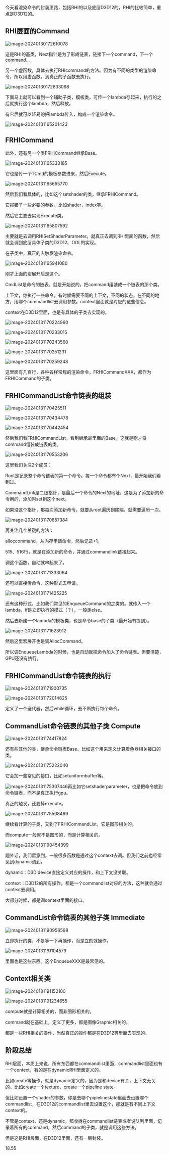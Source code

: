 今天看渲染命令的封装思路，包括RHI的以及底层D3D12的，RHI的比较简单，重点是D3D12的。

## RHI层面的Command

![image-20240130172610078](Images/UE5渲染源码05-渲染命令的封装/image-20240130172610078.png)

这是RHI的基类，Next指针是为了形成链表，链接下一个command，下一个command...

另一个虚函数，具体去执行RHIcommand的方法。因为有不同的类型的渲染命令，所以用虚函数。到真正的子函数去执行。

![image-20240130172833098](Images/UE5渲染源码05-渲染命令的封装/image-20240130172833098.png)

下面马上就可以看到一个辅助子类，模板类，可传一个lambda存起来，执行的之后就执行这个lambda，然后释放。

有它后就可以轻易的把lambda传入，构成一个渲染命令。

![image-20240131165201423](Images/UE5渲染源码05-渲染命令的封装/image-20240131165201423.png)

## FRHICommand

此外，还有另一个类FRHICommand继承Base。

![image-20240131165333185](Images/UE5渲染源码05-渲染命令的封装/image-20240131165333185.png)

它也是传一个TCmd的模板参数进来，然后Execute。

![image-20240131165655770](Images/UE5渲染源码05-渲染命令的封装/image-20240131165655770.png)

然后我们看具体的，比如这个setshader的类，继承FRHICommand。

它报错了一些必要的参数，比如shader，index等。

然后它主要去实现Execute类。

![image-20240131165807592](Images/UE5渲染源码05-渲染命令的封装/image-20240131165807592.png)

主要就是去调用RHISetShaderParameter。就真正去调到RHI里面的函数，然后就会调到底层具体子类的D3D12、OGL的实现。

在子类中，真正的去触发渲染命令。

![image-20240131165941080](Images/UE5渲染源码05-渲染命令的封装/image-20240131165941080.png)

刚才上面的宏展开后是这个。

CmdList是命令的链表，就是开始说的，把command组装成一个链表的那个类。

上下文，你执行一些命令，有时候需要不同的上下文，不同的状态，在不同的地方，用哪个commandlist去调用参数。context里面就是对应的这些信息。

context在D3D12里面，也是有具体的子类去实现的。

![image-20240131170224960](Images/UE5渲染源码05-渲染命令的封装/image-20240131170224960.png)

![image-20240131170233015](Images/UE5渲染源码05-渲染命令的封装/image-20240131170233015.png)

![image-20240131170243568](Images/UE5渲染源码05-渲染命令的封装/image-20240131170243568.png)

![image-20240131170251231](Images/UE5渲染源码05-渲染命令的封装/image-20240131170251231.png)

![image-20240131170259248](Images/UE5渲染源码05-渲染命令的封装/image-20240131170259248.png)

这里面有几百行，各种各样常规的渲染命令，FRHICommandXXX，都作为FRHICommand的子类。

## FRHICommandList命令链表的组装

![image-20240131170425511](Images/UE5渲染源码05-渲染命令的封装/image-20240131170425511.png)

![image-20240131170434478](Images/UE5渲染源码05-渲染命令的封装/image-20240131170434478.png)

![image-20240131170442454](Images/UE5渲染源码05-渲染命令的封装/image-20240131170442454.png)

然后我们看FRHICommandList，看到继承最里面的Base，这就是刚才将command组装成链表的类。

![image-20240131170553206](Images/UE5渲染源码05-渲染命令的封装/image-20240131170553206.png)

这里我们关注2个成员：

Root是记录整个命令链表的第一个命令。每一个命令都有个Next，最开始我们看到过。

CommandLink是二级指针，是最后一个命令的Next的地址，这是为了添加新的命令用的，添加时set到这个next。

如果没这个指针，那每次添加新命令，就要从root遍历到尾端，就需要遍历一次。

![image-20240131170857384](Images/UE5渲染源码05-渲染命令的封装/image-20240131170857384.png)

再关注几个关键的方法：

alloccommand，从内存申请命令，然后记录+1。

515、516行，就是在添加新的命令，并通过commandlink链接起来。

调这个函数，自动就串起来了。

![image-20240131171333064](Images/UE5渲染源码05-渲染命令的封装/image-20240131171333064.png)

还可以直接传命令，这种形式去申请。

![image-20240131171425225](Images/UE5渲染源码05-渲染命令的封装/image-20240131171425225.png)

还有这种形式，比如我们常见的EnqueueCommand的之类的。就传入一个lambda，if是立即执行的模式（？），一般走else。

然后去新建一个lambda的模板类，也是命令base的子类（最开始有提到）。

![image-20240131171623912](Images/UE5渲染源码05-渲染命令的封装/image-20240131171623912.png)

然后这里宏展开也是调AllocCommand。

所以调EnqueueLambda的时候，也是自动就把命令加入了命令链表。但要清楚，GPU还没有执行。

## FRHICommandList命令链表的执行

![image-20240131171900735](Images/UE5渲染源码05-渲染命令的封装/image-20240131171900735.png)

![image-20240131172014825](Images/UE5渲染源码05-渲染命令的封装/image-20240131172014825.png)

定义了一个迭代器，然后while循环，去不断执行每个命令。

## CommandList命令链表的其他子类 Compute

![image-20240131174417824](Images/UE5渲染源码05-渲染命令的封装/image-20240131174417824.png)

还有些其他的类，继承命令链表Base。比如这个用来定义计算着色器相关接口的类。

![image-20240131175222040](Images/UE5渲染源码05-渲染命令的封装/image-20240131175222040.png)

它会加一些常见的接口，比如setuniformbuffer等。

![image-20240131175307446](Images/UE5渲染源码05-渲染命令的封装/image-20240131175307446.png)再比如它setshaderparameter，也是把命令放到命令链表，而不是真正执行gpu。

真正的触发，还要掉execute。

![image-20240131175508469](Images/UE5渲染源码05-渲染命令的封装/image-20240131175508469.png)

继续看计算的子类，又到了FRHICommandList，它是图形相关的。

而compute一般就不是图形的，而是计算相关的。

![image-20240131190454399](Images/UE5渲染源码05-渲染命令的封装/image-20240131190454399.png)

题外话，我们留意到，一般很多函数是通过这个context去调。但我们之前也经常见到dynamic调到。

dynamic：D3D device直接定义对应的操作，和上下文没关联。

context：D3D12的所有操作，都是一个commandlist对应的方法，这种就会通过context去调用。

大部分时候，都是调context里面的接口。

## CommandList命令链表的其他子类 Immediate

![image-20240131190956598](Images/UE5渲染源码05-渲染命令的封装/image-20240131190956598.png)

立即执行的类，不是等一下再操作，而是立刻就操作。

![image-20240131191104579](Images/UE5渲染源码05-渲染命令的封装/image-20240131191104579.png)

里面也是这些东西。这个EnqueueXXX是最常见的。

## Context相关类

![image-20240131191152100](Images/UE5渲染源码05-渲染命令的封装/image-20240131191152100.png)

![image-20240131191234655](Images/UE5渲染源码05-渲染命令的封装/image-20240131191234655.png)

compute就是计算相关的，而非图形相关的。

command就在基础上，定义了更多，都是图像Graphic相关的。

都是一些RHI相关的操作，当然真正的操作都是在D3D12等里面去实现的。

## 阶段总结

RHI层面，本质上来说，所有东西都在commandlist里面，commandlist里面也有一个context，有的是在dynamicRHI里面定义的。

比如create等操作，就是dynamic定义的，因为是和device有关，上下文无关的。比如create一个texture，create一个pipeline state。

但比如设置一个shader的参数，你是去哪个pipielinestate里面去设置哪个commandlist，在D3D12的commandlist里去设置这个，那就是有不同上下文context的。

不管是context，还是dynamic，都收拢在commandlist链表或者说队列里面，记录着所有的command，然后command的子类，就是调用这些方法。

但是这是RHI层面，在D3D12里面，还有一层封装。

18.55







